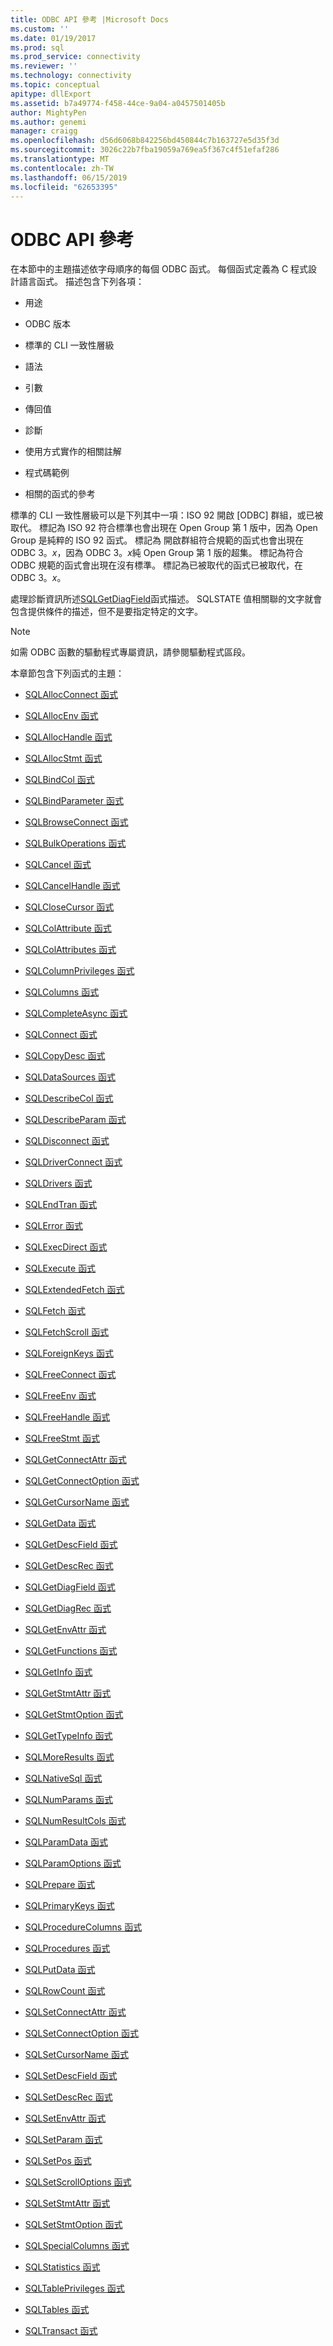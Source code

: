 ```yaml
---
title: ODBC API 參考 |Microsoft Docs
ms.custom: ''
ms.date: 01/19/2017
ms.prod: sql
ms.prod_service: connectivity
ms.reviewer: ''
ms.technology: connectivity
ms.topic: conceptual
apitype: dllExport
ms.assetid: b7a49774-f458-44ce-9a04-a0457501405b
author: MightyPen
ms.author: genemi
manager: craigg
ms.openlocfilehash: d56d6068b842256bd450844c7b163727e5d35f3d
ms.sourcegitcommit: 3026c22b7fba19059a769ea5f367c4f51efaf286
ms.translationtype: MT
ms.contentlocale: zh-TW
ms.lasthandoff: 06/15/2019
ms.locfileid: "62653395"
---
```

# <a name="odbc-api-reference"></a>ODBC API 參考
在本節中的主題描述依字母順序的每個 ODBC 函式。 每個函式定義為 C 程式設計語言函式。 描述包含下列各項：  
  
-   用途  
  
-   ODBC 版本  
  
-   標準的 CLI 一致性層級  
  
-   語法  
  
-   引數  
  
-   傳回值  
  
-   診斷  
  
-   使用方式實作的相關註解  
  
-   程式碼範例  
  
-   相關的函式的參考  
  
 標準的 CLI 一致性層級可以是下列其中一項：ISO 92 開啟 [ODBC] 群組，或已被取代。 標記為 ISO 92 符合標準也會出現在 Open Group 第 1 版中，因為 Open Group 是純粹的 ISO 92 函式。 標記為 開啟群組符合規範的函式也會出現在 ODBC 3。*x*，因為 ODBC 3。*x*純 Open Group 第 1 版的超集。 標記為符合 ODBC 規範的函式會出現在沒有標準。 標記為已被取代的函式已被取代，在 ODBC 3。*x*。  
  
 處理診斷資訊所述[SQLGetDiagField](../../../odbc/reference/syntax/sqlgetdiagfield-function.md)函式描述。 SQLSTATE 值相關聯的文字就會包含提供條件的描述，但不是要指定特定的文字。  
  
> [!NOTE]  
>  如需 ODBC 函數的驅動程式專屬資訊，請參閱驅動程式區段。  
  
 本章節包含下列函式的主題：  
  
-   [SQLAllocConnect 函式](../../../odbc/reference/syntax/sqlallocconnect-function.md)  
  
-   [SQLAllocEnv 函式](../../../odbc/reference/syntax/sqlallocenv-function.md)  
  
-   [SQLAllocHandle 函式](../../../odbc/reference/syntax/sqlallochandle-function.md)  
  
-   [SQLAllocStmt 函式](../../../odbc/reference/syntax/sqlallocstmt-function.md)  
  
-   [SQLBindCol 函式](../../../odbc/reference/syntax/sqlbindcol-function.md)  
  
-   [SQLBindParameter 函式](../../../odbc/reference/syntax/sqlbindparameter-function.md)  
  
-   [SQLBrowseConnect 函式](../../../odbc/reference/syntax/sqlbrowseconnect-function.md)  
  
-   [SQLBulkOperations 函式](../../../odbc/reference/syntax/sqlbulkoperations-function.md)  
  
-   [SQLCancel 函式](../../../odbc/reference/syntax/sqlcancel-function.md)  
  
-   [SQLCancelHandle 函式](../../../odbc/reference/syntax/sqlcancelhandle-function.md)  
  
-   [SQLCloseCursor 函式](../../../odbc/reference/syntax/sqlclosecursor-function.md)  
  
-   [SQLColAttribute 函式](../../../odbc/reference/syntax/sqlcolattribute-function.md)  
  
-   [SQLColAttributes 函式](../../../odbc/reference/syntax/sqlcolattributes-function.md)  
  
-   [SQLColumnPrivileges 函式](../../../odbc/reference/syntax/sqlcolumnprivileges-function.md)  
  
-   [SQLColumns 函式](../../../odbc/reference/syntax/sqlcolumns-function.md)  
  
-   [SQLCompleteAsync 函式](../../../odbc/reference/syntax/sqlcompleteasync-function.md)  
  
-   [SQLConnect 函式](../../../odbc/reference/syntax/sqlconnect-function.md)  
  
-   [SQLCopyDesc 函式](../../../odbc/reference/syntax/sqlcopydesc-function.md)  
  
-   [SQLDataSources 函式](../../../odbc/reference/syntax/sqldatasources-function.md)  
  
-   [SQLDescribeCol 函式](../../../odbc/reference/syntax/sqldescribecol-function.md)  
  
-   [SQLDescribeParam 函式](../../../odbc/reference/syntax/sqldescribeparam-function.md)  
  
-   [SQLDisconnect 函式](../../../odbc/reference/syntax/sqldisconnect-function.md)  
  
-   [SQLDriverConnect 函式](../../../odbc/reference/syntax/sqldriverconnect-function.md)  
  
-   [SQLDrivers 函式](../../../odbc/reference/syntax/sqldrivers-function.md)  
  
-   [SQLEndTran 函式](../../../odbc/reference/syntax/sqlendtran-function.md)  
  
-   [SQLError 函式](../../../odbc/reference/syntax/sqlerror-function.md)  
  
-   [SQLExecDirect 函式](../../../odbc/reference/syntax/sqlexecdirect-function.md)  
  
-   [SQLExecute 函式](../../../odbc/reference/syntax/sqlexecute-function.md)  
  
-   [SQLExtendedFetch 函式](../../../odbc/reference/syntax/sqlextendedfetch-function.md)  
  
-   [SQLFetch 函式](../../../odbc/reference/syntax/sqlfetch-function.md)  
  
-   [SQLFetchScroll 函式](../../../odbc/reference/syntax/sqlfetchscroll-function.md)  
  
-   [SQLForeignKeys 函式](../../../odbc/reference/syntax/sqlforeignkeys-function.md)  
  
-   [SQLFreeConnect 函式](../../../odbc/reference/syntax/sqlfreeconnect-function.md)  
  
-   [SQLFreeEnv 函式](../../../odbc/reference/syntax/sqlfreeenv-function.md)  
  
-   [SQLFreeHandle 函式](../../../odbc/reference/syntax/sqlfreehandle-function.md)  
  
-   [SQLFreeStmt 函式](../../../odbc/reference/syntax/sqlfreestmt-function.md)  
  
-   [SQLGetConnectAttr 函式](../../../odbc/reference/syntax/sqlgetconnectattr-function.md)  
  
-   [SQLGetConnectOption 函式](../../../odbc/reference/syntax/sqlgetconnectoption-function.md)  
  
-   [SQLGetCursorName 函式](../../../odbc/reference/syntax/sqlgetcursorname-function.md)  
  
-   [SQLGetData 函式](../../../odbc/reference/syntax/sqlgetdata-function.md)  
  
-   [SQLGetDescField 函式](../../../odbc/reference/syntax/sqlgetdescfield-function.md)  
  
-   [SQLGetDescRec 函式](../../../odbc/reference/syntax/sqlgetdescrec-function.md)  
  
-   [SQLGetDiagField 函式](../../../odbc/reference/syntax/sqlgetdiagfield-function.md)  
  
-   [SQLGetDiagRec 函式](../../../odbc/reference/syntax/sqlgetdiagrec-function.md)  
  
-   [SQLGetEnvAttr 函式](../../../odbc/reference/syntax/sqlgetenvattr-function.md)  
  
-   [SQLGetFunctions 函式](../../../odbc/reference/syntax/sqlgetfunctions-function.md)  
  
-   [SQLGetInfo 函式](../../../odbc/reference/syntax/sqlgetinfo-function.md)  
  
-   [SQLGetStmtAttr 函式](../../../odbc/reference/syntax/sqlgetstmtattr-function.md)  
  
-   [SQLGetStmtOption 函式](../../../odbc/reference/syntax/sqlgetstmtoption-function.md)  
  
-   [SQLGetTypeInfo 函式](../../../odbc/reference/syntax/sqlgettypeinfo-function.md)  
  
-   [SQLMoreResults 函式](../../../odbc/reference/syntax/sqlmoreresults-function.md)  
  
-   [SQLNativeSql 函式](../../../odbc/reference/syntax/sqlnativesql-function.md)  
  
-   [SQLNumParams 函式](../../../odbc/reference/syntax/sqlnumparams-function.md)  
  
-   [SQLNumResultCols 函式](../../../odbc/reference/syntax/sqlnumresultcols-function.md)  
  
-   [SQLParamData 函式](../../../odbc/reference/syntax/sqlparamdata-function.md)  
  
-   [SQLParamOptions 函式](../../../odbc/reference/syntax/sqlparamoptions-function.md)  
  
-   [SQLPrepare 函式](../../../odbc/reference/syntax/sqlprepare-function.md)  
  
-   [SQLPrimaryKeys 函式](../../../odbc/reference/syntax/sqlprimarykeys-function.md)  
  
-   [SQLProcedureColumns 函式](../../../odbc/reference/syntax/sqlprocedurecolumns-function.md)  
  
-   [SQLProcedures 函式](../../../odbc/reference/syntax/sqlprocedures-function.md)  
  
-   [SQLPutData 函式](../../../odbc/reference/syntax/sqlputdata-function.md)  
  
-   [SQLRowCount 函式](../../../odbc/reference/syntax/sqlrowcount-function.md)  
  
-   [SQLSetConnectAttr 函式](../../../odbc/reference/syntax/sqlsetconnectattr-function.md)  
  
-   [SQLSetConnectOption 函式](../../../odbc/reference/syntax/sqlsetconnectoption-function.md)  
  
-   [SQLSetCursorName 函式](../../../odbc/reference/syntax/sqlsetcursorname-function.md)  
  
-   [SQLSetDescField 函式](../../../odbc/reference/syntax/sqlsetdescfield-function.md)  
  
-   [SQLSetDescRec 函式](../../../odbc/reference/syntax/sqlsetdescrec-function.md)  
  
-   [SQLSetEnvAttr 函式](../../../odbc/reference/syntax/sqlsetenvattr-function.md)  
  
-   [SQLSetParam 函式](../../../odbc/reference/syntax/sqlsetparam-function.md)  
  
-   [SQLSetPos 函式](../../../odbc/reference/syntax/sqlsetpos-function.md)  
  
-   [SQLSetScrollOptions 函式](../../../odbc/reference/syntax/sqlsetscrolloptions-function.md)  
  
-   [SQLSetStmtAttr 函式](../../../odbc/reference/syntax/sqlsetstmtattr-function.md)  
  
-   [SQLSetStmtOption 函式](../../../odbc/reference/syntax/sqlsetstmtoption-function.md)  
  
-   [SQLSpecialColumns 函式](../../../odbc/reference/syntax/sqlspecialcolumns-function.md)  
  
-   [SQLStatistics 函式](../../../odbc/reference/syntax/sqlstatistics-function.md)  
  
-   [SQLTablePrivileges 函式](../../../odbc/reference/syntax/sqltableprivileges-function.md)  
  
-   [SQLTables 函式](../../../odbc/reference/syntax/sqltables-function.md)  
  
-   [SQLTransact 函式](../../../odbc/reference/syntax/sqltransact-function.md)
